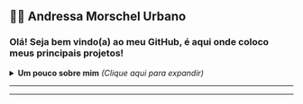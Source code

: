 ## :man_technologist: Andressa Morschel Urbano


### Olá! Seja bem vindo(a) ao meu GitHub, é aqui onde coloco meus principais projetos!
<details>
<summary> <b> Um pouco sobre mim</b> <i>(Clique aqui para expandir)</i> </summary>

---

### 📖 Sobre mim
Tenho 18 anos e estou cursando Engenharia de software. Atualmente estou me aprimorando nas linguagens Java, HTML, CSS e JavaScript. Pretendo seguir carreira como desenvolvedora full stack.
	

<h2> 🛠 &nbsp;Estou aprendendo:</h2>
<h3>💻 &nbsp;Front-end:</h3>

![HTML](https://img.shields.io/badge/-HTML-333333?style=flat&logo=HTML5)
![CSS](https://img.shields.io/badge/-CSS-333333?style=flat&logo=CSS3&logoColor=1572B6)
![JavaScript](https://img.shields.io/badge/-JavaScript-333333?style=flat&logo=javascript)

<h3>⚙️ &nbsp;Back-end e Banco de Dados:</h3>

![MongoDB](https://img.shields.io/badge/-MongoDB-333333?style=flat&logo=mongodb)
![Spring Boot](https://img.shields.io/badge/-spring-333333?style=flat&logo=spring)
![Java](https://img.shields.io/badge/-Java-333333?style=flat&logo=Java)
![SQL](https://img.shields.io/badge/-SQL-333333?style=flat&logo=SQL)


## Tecnologias Mais Usadas

<p align="center">
    
![TOP Linguagens](https://github-readme-stats.vercel.app/api/top-langs/?username=andressamorschel&layout=compact&theme=dracula)

[![Andressa Morschel GitHub Stats](https://github-readme-stats.vercel.app/api?username=andressamorschel)](https://github.com/anuraghazra/github-readme-stats)


</details>

---

</p>

---



